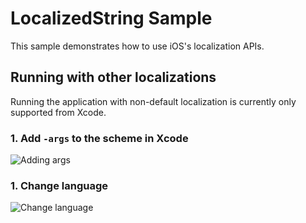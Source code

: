 LocalizedString Sample
======================

This sample demonstrates how to use iOS's localization APIs.

## Running with other localizations

Running the application with non-default localization is currently only supported from Xcode.

### 1. Add `-args` to the scheme in Xcode

![Adding args](/images/1-args.png)

### 1. Change language

![Change language](/images/2-lang.png)
